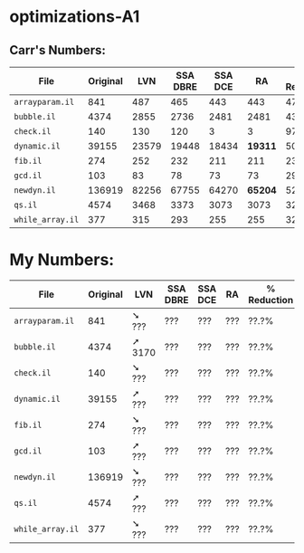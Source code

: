 # optimizations-A1

## Carr's Numbers:

| File             | Original |   LVN | SSA DBRE | SSA DCE |      RA   | % Reduction |
|  -               |        - |     - |        - |       - |       -   |           - |
| `arrayparam.il`  |      841 |   487 |      465 |     443 |     443   |       47.3% |
| `bubble.il`      |     4374 |  2855 |     2736 |    2481 |    2481   |       43.3% |
| `check.il`       |      140 |   130 |      120 |       3 |       3   |       97.9% |
| `dynamic.il`     |    39155 | 23579 |    19448 |   18434 | **19311** |       50.7% |
| `fib.il`         |      274 |   252 |      232 |     211 |     211   |       23.0% |
| `gcd.il`         |      103 |    83 |       78 |      73 |      73   |       29.1% |
| `newdyn.il`      |   136919 | 82256 |    67755 |   64270 | **65204** |       52.4% |
| `qs.il`          |     4574 |  3468 |     3373 |    3073 |    3073   |       32.8% |
| `while_array.il` |      377 |   315 |      293 |     255 |    255    |       32.4% |

# My Numbers:
| File             | Original |    LVN | SSA DBRE | SSA DCE |      RA   | % Reduction |
|  -               |        - |      - |        - |       - |       -   |           - |
| `arrayparam.il`  |      841 | ➘  ??? |      ??? |     ??? |     ???   |       ??.?% |
| `bubble.il`      |     4374 | ➚ 3170 |      ??? |     ??? |     ???   |       ??.?% |
| `check.il`       |      140 | ➘  ??? |      ??? |     ??? |     ???   |       ??.?% |
| `dynamic.il`     |    39155 | ➚  ??? |      ??? |     ??? |     ???   |       ??.?% |
| `fib.il`         |      274 | ➘  ??? |      ??? |     ??? |     ???   |       ??.?% |
| `gcd.il`         |      103 | ➚  ??? |      ??? |     ??? |     ???   |       ??.?% |
| `newdyn.il`      |   136919 | ➘  ??? |      ??? |     ??? |     ???   |       ??.?% |
| `qs.il`          |     4574 | ➚  ??? |      ??? |     ??? |     ???   |       ??.?% |
| `while_array.il` |      377 | ➘  ??? |      ??? |     ??? |     ???   |       ??.?% |




